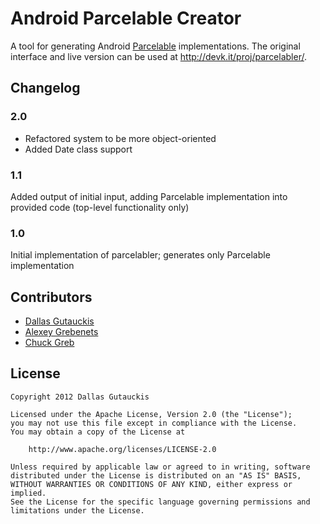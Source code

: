 # Android Parcelable Creator

A tool for generating Android [Parcelable](http://developer.android.com/reference/android/os/Parcelable.html) implementations. The original interface and live version can be used at http://devk.it/proj/parcelabler/.

## Changelog

### 2.0
 - Refactored system to be more object-oriented
 - Added Date class support


### 1.1
Added output of initial input, adding Parcelable implementation into provided code (top-level functionality only)

### 1.0
Initial implementation of parcelabler; generates only Parcelable implementation

## Contributors
 - [Dallas Gutauckis](http://github.com/dallasgutauckis)
 - [Alexey Grebenets](https://github.com/Alexey-)
 - [Chuck Greb](http://github.com/ecgreb)

## License

    Copyright 2012 Dallas Gutauckis
 
    Licensed under the Apache License, Version 2.0 (the "License");
    you may not use this file except in compliance with the License.
    You may obtain a copy of the License at

        http://www.apache.org/licenses/LICENSE-2.0

    Unless required by applicable law or agreed to in writing, software
    distributed under the License is distributed on an "AS IS" BASIS,
    WITHOUT WARRANTIES OR CONDITIONS OF ANY KIND, either express or implied.
    See the License for the specific language governing permissions and
    limitations under the License.
